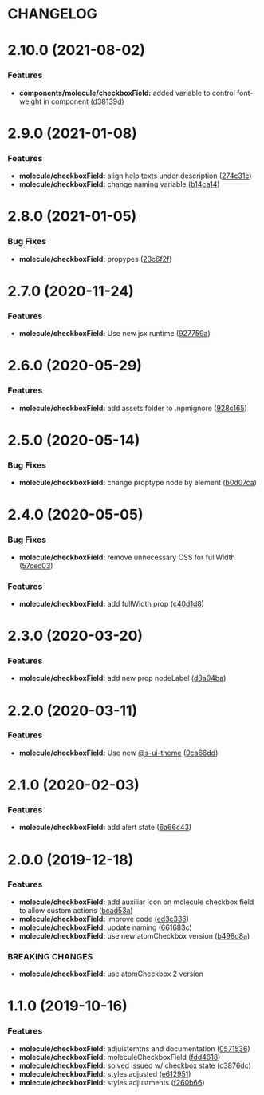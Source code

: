 # CHANGELOG

# 2.10.0 (2021-08-02)


### Features

* **components/molecule/checkboxField:** added variable to control font-weight in component ([d38139d](https://github.com/SUI-Components/sui-components/commit/d38139da23470b7c1c898d53b34c34f56be40149))



# 2.9.0 (2021-01-08)


### Features

* **molecule/checkboxField:** align help texts under description ([274c31c](https://github.com/SUI-Components/sui-components/commit/274c31c234bfc9095e7339185a68394e3acbc9bb))
* **molecule/checkboxField:** change naming variable ([b14ca14](https://github.com/SUI-Components/sui-components/commit/b14ca144fa48a7834d82926b239c21a15e2f1c05))



# 2.8.0 (2021-01-05)


### Bug Fixes

* **molecule/checkboxField:** propypes ([23c6f2f](https://github.com/SUI-Components/sui-components/commit/23c6f2faf372a6222bbecb84a6f1492a239329a4))



# 2.7.0 (2020-11-24)


### Features

* **molecule/checkboxField:** Use new jsx runtime ([927759a](https://github.com/SUI-Components/sui-components/commit/927759a8e0b89c80ab25df3a6e4263f7f13c7f8a))



# 2.6.0 (2020-05-29)


### Features

* **molecule/checkboxField:** add assets folder to .npmignore ([928c165](https://github.com/SUI-Components/sui-components/commit/928c165728a22548dca85bbad0778953d171deba))



# 2.5.0 (2020-05-14)


### Bug Fixes

* **molecule/checkboxField:** change proptype node by element ([b0d07ca](https://github.com/SUI-Components/sui-components/commit/b0d07cac7998d448813bc6bdbc6767705e4f37db))



# 2.4.0 (2020-05-05)


### Bug Fixes

* **molecule/checkboxField:** remove unnecessary CSS for fullWidth ([57cec03](https://github.com/SUI-Components/sui-components/commit/57cec03448d19f4ee07d33eeae14b9451ae25959))


### Features

* **molecule/checkboxField:** add fullWidth prop ([c40d1d8](https://github.com/SUI-Components/sui-components/commit/c40d1d84414b305d0d747f25d31cf299afcf62e2))



# 2.3.0 (2020-03-20)


### Features

* **molecule/checkboxField:** add new prop nodeLabel ([d8a04ba](https://github.com/SUI-Components/sui-components/commit/d8a04bac364a53d011e38912b33cbc16cdf8dfd3))



# 2.2.0 (2020-03-11)


### Features

* **molecule/checkboxField:** Use new [@s-ui-theme](https://github.com/s-ui-theme) ([9ca66dd](https://github.com/SUI-Components/sui-components/commit/9ca66dd4f7d67b997f8d8c6e9b3514970461ea0a))



# 2.1.0 (2020-02-03)


### Features

* **molecule/checkboxField:** add alert state ([6a66c43](https://github.com/SUI-Components/sui-components/commit/6a66c438c8a6d2d175967ad9b2145ed01bab5292))



# 2.0.0 (2019-12-18)


### Features

* **molecule/checkboxField:** add auxiliar icon on molecule checkbox field to allow custom actions ([bcad53a](https://github.com/SUI-Components/sui-components/commit/bcad53ae00c12fd18d741f9f3da74308a0e11d92))
* **molecule/checkboxField:** improve code ([ed3c336](https://github.com/SUI-Components/sui-components/commit/ed3c336ec863d515cde9226e1cffe290848bed76))
* **molecule/checkboxField:** update naming ([661683c](https://github.com/SUI-Components/sui-components/commit/661683c0f2f9fcf4931bbb9b1cb81e9f616310a0))
* **molecule/checkboxField:** use new atomCheckbox version ([b498d8a](https://github.com/SUI-Components/sui-components/commit/b498d8ad50cf3d982af050af111989be73010432))


### BREAKING CHANGES

* **molecule/checkboxField:** use atomCheckbox 2 version



# 1.1.0 (2019-10-16)


### Features

* **molecule/checkboxField:** adjuistemtns and documentation ([0571536](https://github.com/SUI-Components/sui-components/commit/0571536ae72d391e5915894e9609997c3be9d13a))
* **molecule/checkboxField:** moleculeCheckboxField ([fdd4618](https://github.com/SUI-Components/sui-components/commit/fdd461815637a8dfb161162bc2a50412f3407eff))
* **molecule/checkboxField:** solved issued w/ checkbox state ([c3876dc](https://github.com/SUI-Components/sui-components/commit/c3876dc54ca1d7f399d116891ea9db90848c00aa))
* **molecule/checkboxField:** styles adjusted ([e612951](https://github.com/SUI-Components/sui-components/commit/e61295175d72593a234533c7bf7c8e5e5aa6f867))
* **molecule/checkboxField:** styles adjustments ([f260b66](https://github.com/SUI-Components/sui-components/commit/f260b66cabbd33c986ad193e5dcae80cf925a893))



